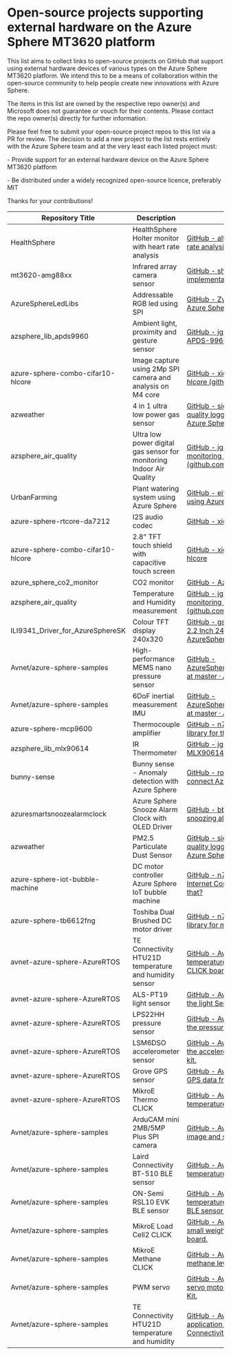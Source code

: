 # Open-source projects supporting external hardware on the Azure Sphere MT3620 platform

This list aims to collect links to open-source projects on GitHub that support using external hardware devices of various types on the Azure Sphere MT3620 platform. We intend this to be a means of collaboration within the open-source community to help people create new innovations with Azure Sphere.

The items in this list are owned by the respective repo owner(s) and Microsoft does not guarantee or vouch for their contents.  Please contact the repo owner(s) directly for further information.

Please feel free to submit your open-source project repos to this list via a PR for review. The decision to add a new project to the list rests entirely with the Azure Sphere team and at the very least each listed project must:

\-    Provide support for an external hardware device on the Azure Sphere MT3620 platform

\-    Be distributed under a widely recognized open-source licence, preferably MIT

Thanks for your contributions!



| Repository  Title                 | Description                                                  | SW-library                                                   | License |
| --------------------------------- | ------------------------------------------------------------ | ------------------------------------------------------------ | ------- |
| HealthSphere                      | HealthSphere  Holter monitor with heart rate analysis        | [GitHub - altaga/HealthSphere:   Holter monitor with heart rate analysis, Azure cloud based and dashboard.](https://github.com/altaga/HealthSphere) | MIT     |
| mt3620-amg88xx                    | Infrared  array camera sensor                                | [GitHub -   sha1painkiller/mt3620-amg88xx: AMG88xx implementation on Azure Sphere MT3620.](https://github.com/sha1painkiller/mt3620-amg88xx) | MIT     |
| AzureSphereLedLibs                | Addressable  RGB led using SPI                               | [GitHub -   Zyklop/AzureSphereLedLibs: Led Libraries for Azure Sphere](https://github.com/Zyklop/AzureSphereLedLibs) | GPLv3   |
| azsphere_lib_apds9960             | Ambient  light, proximity and gesture sensor                 | [GitHub -   jgroman/azsphere_lib_apds9960: Azure Sphere APDS-9960 support library](https://github.com/jgroman/azsphere_lib_apds9960) | MIT     |
| azure-sphere-combo-cifar10-hlcore | Image  capture using 2Mp SPI camera and analysis on M4 core  | [GitHub -   xiongyu0523/azure-sphere-combo-cifar10-hlcore   (github.com)](https://github.com/xiongyu0523/azure-sphere-combo-cifar10-hlcore) | MIT     |
| azweather                         | 4  in 1 ultra low power gas sensor                           | [GitHub -   sicreative/azweather: Weather   Station and Air quality logging under Avnet's starter kit and Microsoft Azure   Sphere platform. (github.com)](https://github.com/sicreative/azweather) | GPLv3   |
| azsphere_air_quality              | Ultra  low power digital gas sensor for monitoring Indoor Air Quality | [GitHub -    jgroman/azsphere_air_quality:   Air Quality monitoring with Azure Sphere, CCS811 and HDC1000 (github.com)](https://github.com/jgroman/azsphere_air_quality) | MIT     |
| UrbanFarming                      | Plant  watering system using Azure Sphere                    | [GitHub - eivholt/UrbanFarming:   Plant watering system using Azure Sphere](https://github.com/eivholt/UrbanFarming) | GPLv3   |
| azure-sphere-rtcore-da7212        | I2S  audio codec                                             | [GitHub -   xiongyu0523/azure-sphere-rtcore-da7212](https://github.com/xiongyu0523/azure-sphere-rtcore-da7212) | MIT     |
| azure-sphere-combo-cifar10-hlcore | 2.8" TFT  touch shield with capacitive touch screen          | [GitHub   - xiongyu0523/azure-sphere-combo-cifar10-hlcore](https://github.com/xiongyu0523/azure-sphere-combo-cifar10-hlcore) | MIT     |
| azure_sphere_co2_monitor          | CO2  monitor                                                 | [GitHub -   Azure Sphere Gallery CO2 monitor](https://github.com/Azure/azure-sphere-gallery/tree/main/CO2_MonitorHealthySpaces) | MIT     |
| azsphere_air_quality              | Temperature  and Humidity measurement                        | [GitHub -    jgroman/azsphere_air_quality:   Air Quality monitoring with Azure Sphere, CCS811 and HDC1000 (github.com)](https://github.com/jgroman/azsphere_air_quality) | MIT     |
| ILI9341_Driver_for_AzureSphereSK  | Colour  TFT display 240x320                                  | [GitHub -   gsgill112/ILI9341_Driver_for_AzureSphereSK: 2.2 Inch 240x320 ILI9341 Display   Driver for Avnet AzureSphere SK](https://github.com/gsgill112/ILI9341_Driver_for_AzureSphereSK) | MIT     |
| Avnet/azure-sphere-samples              | High-performance  MEMS nano pressure sensor                  | [GitHub -   AzureSphereHacksterTTC/AvnetStarterKitReferenceDesign   at master · Avnet/AzureSphereHacksterTTC · GitHub](https://github.com/Avnet/azure-sphere-samples/tree/master/Samples/AvnetAzureSphereHacksterTTC) | MIT     |
| Avnet/azure-sphere-samples              | 6DoF  inertial measurement IMU                               | [GitHub -   AzureSphereHacksterTTC/AvnetStarterKitReferenceDesign   at master · Avnet/AzureSphereHacksterTTC · GitHub](https://github.com/Avnet/azure-sphere-samples/tree/master/Samples/AvnetAzureSphereHacksterTTC) | MIT     |
| azure-sphere-mcp9600              | Thermocouple  amplifier                                      | [GitHub -   n7jti/azure-sphere-mcp9600: Azure Sphere library for the MCP9600 I2C   thermocouple amplifier](https://github.com/n7jti/azure-sphere-mcp9600) | MIT     |
| azsphere_lib_mlx90614             | IR  Thermometer                                              | [GitHub -   jgroman/azsphere_lib_mlx90614: Azure Sphere MLX90614 Sensor Support Library](https://github.com/jgroman/azsphere_lib_mlx90614) | MIT     |
| bunny-sense                       | Bunny  sense - Anomaly detection with Azure Sphere           | [GitHub -   rondagdag/bunny-sense: Tutorial how to connect Azure Sphere and Azure Anomaly   Detector](https://github.com/rondagdag/bunny-sense) | GPLv3   |
| azuresmartsnoozealarmclock        | Azure  Sphere Snooze Alarm Clock with OLED Driver            | [GitHub -   bbtinkerer/azuresmartsnoozealarmclock: A smart snoozing alarm clock using   Azure Sphere](https://github.com/bbtinkerer/azuresmartsnoozealarmclock) | GPLv3   |
| azweather                         | PM2.5  Particulate Dust Sensor                               | [GitHub -   sicreative/azweather: Weather   Station and Air quality logging under Avnet's starter kit and Microsoft Azure   Sphere platform. (github.com)](https://github.com/sicreative/azweather) | GPLv3   |
| azure-sphere-iot-bubble-machine   | DC  motor controller Azure Sphere IoT bubble machine         | [GitHub -   n7jti/azure-sphere-iot-bubble-machine: An Internet Connected Bubble Machine.   How awesome is that?](https://github.com/n7jti/azure-sphere-iot-bubble-machine) | MIT     |
| azure-sphere-tb6612fng            | Toshiba  Dual Brushed DC motor driver                        | [GitHub -   n7jti/azure-sphere-tb6612fng: Azure Sphere library for motor control using   the TB6612FNG chip](https://github.com/n7jti/azure-sphere-tb6612fng) | MIT     |
| avnet-azure-sphere-AzureRTOS       | TE Connectivity HTU21D temperature and humidity sensor                                       | [GitHub -   Avnet/avnet-azure-sphere-AzureRTOS: Read temperature and humidity from a MikroE Temp-hum13 CLICK board.](https://github.com/Avnet/avnet-azure-sphere-AzureRTOS/tree/main/Examples/Avnet-HTU21D-TempHumRTApp) | MIT   |
| avnet-azure-sphere-AzureRTOS       | ALS-PT19 light sensor                                       | [GitHub -   Avnet/avnet-azure-sphere-AzureRTOS: Read the light Sensor on Avnet's Azure Sphere starter kit.](https://github.com/Avnet/avnet-azure-sphere-AzureRTOS/blob/main/Examples/Avnet-ALS-PT19-LIghtSensor) | MIT   |
| avnet-azure-sphere-AzureRTOS       | LPS22HH pressure sensor                                     | [GitHub -   Avnet/avnet-azure-sphere-AzureRTOS: Read the pressure sensor on Avnet's Azure Sphere starter kit.](https://github.com/Avnet/avnet-azure-sphere-AzureRTOS/tree/main/Examples/Avnet-LPS22HH-PressureSensorRTApp) | MIT   |
| avnet-azure-sphere-AzureRTOS       | LSM6DSO accelerometer sensor                                     | [GitHub -   Avnet/avnet-azure-sphere-AzureRTOS: Read the accelerometer sensor on Avnet's Azure Sphere starter kit.](https://github.com/Avnet/avnet-azure-sphere-AzureRTOS/tree/main/Examples/Avnet-LSM6DSO-AccelerometerRTApp) | MIT   |
| avnet-azure-sphere-AzureRTOS       | Grove GPS sensor                                         | [GitHub -   Avnet/avnet-azure-sphere-AzureRTOS: Read GPS data from a Grove GPS device.](https://github.com/Avnet/avnet-azure-sphere-AzureRTOS/tree/main/Examples/AvnetGroveGPS) | MIT   |
| avnet-azure-sphere-AzureRTOS       | MikroE Thermo CLICK                                      | [GitHub -   Avnet/avnet-azure-sphere-AzureRTOS: Read temperature from a MikroE Thermo Click board.](https://github.com/Avnet/avnet-azure-sphere-AzureRTOS/tree/main/Examples/AvnetThermoClickRTApp) | MIT   |
| Avnet/azure-sphere-samples       | ArduCAM mini 2MB/5MP Plus SPI camera                    | [GitHub -   Avnet/avnet-azure-sphere-samples: Capture an image and send it to blob storage in Azure.](https://github.com/Avnet/azure-sphere-samples/tree/master/Samples/AvnetArducamMini) | MIT   |
|  Avnet/azure-sphere-samples        | Laird Connectivity BT-510 BLE sensor                      | [GitHub -   Avnet/avnet-azure-sphere-AzureRTOS: Read temperature and humidity data from a BT-510 BLE sensor.](https://github.com/Avnet/azure-sphere-samples/tree/master/Samples/AvnetBT510BtSensor) | MIT   |
|  Avnet/azure-sphere-samples        |  ON-Semi RSL10 EVK BLE sensor                      | [GitHub -   Avnet/avnet-azure-sphere-AzureRTOS: Read temperature and accelerometer data from an RSL10 EVK BLE sensor.](https://github.com/Avnet/azure-sphere-samples/tree/master/Samples/AvnetRSL10Sensor) | MIT   |
|  Avnet/azure-sphere-samples        | MikroE Load Cell2 CLICK                                      | [GitHub -   Avnet/avnet-azure-sphere-samples: Create a small weigh scale using the MikroE Load Cell2 CLICK board.](https://github.com/Avnet/azure-sphere-samples/tree/master/Samples/AvnetLoadCell2Click/I2C_LSM6DS3_HighLevelApp) | MIT   |
|  Avnet/azure-sphere-samples        | MikroE Methane CLICK                                      | [GitHub -   Avnet/avnet-azure-sphere-samples: Read methane levels using a MikroE Methane CLICK board.](https://github.com/Avnet/azure-sphere-samples/tree/master/Samples/AvnetMethaneClick) | MIT   |
|  Avnet/azure-sphere-samples        | PWM servo                                     | [GitHub -   Avnet/avnet-azure-sphere-samples: Drive a servo motor using PWM on an Avnet Azure Sphere Starter Kit.](https://github.com/Avnet/azure-sphere-samples/tree/master/Samples/AvnetServoDriverPWM) | MIT   |
|  Avnet/azure-sphere-samples        | TE Connectivity HTU21D temperature and humidity                                     | [GitHub -   Avnet/avnet-azure-sphere-samples: High Level application that reads temperature and humidity from a TE Connectivity HTU21D sensor.](https://github.com/Avnet/azure-sphere-samples/tree/master/Samples/AvnetTempHumiditySensor) | MIT   |

